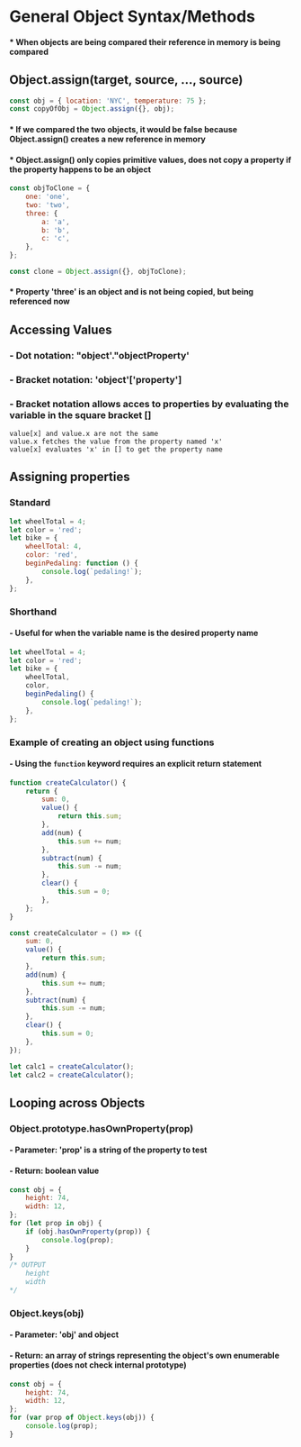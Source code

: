 # General Object Syntax/Methods

#### \* When objects are being compared their reference in memory is being compared

## Object.assign(target, source, ..., source)

```javascript
const obj = { location: 'NYC', temperature: 75 };
const copyOfObj = Object.assign({}, obj);
```

#### \* If we compared the two objects, it would be false because Object.assign() creates a new reference in memory

#### \* Object.assign() only copies primitive values, does not copy a property if the property happens to be an object

```javascript
const objToClone = {
	one: 'one',
	two: 'two',
	three: {
		a: 'a',
		b: 'b',
		c: 'c',
	},
};

const clone = Object.assign({}, objToClone);
```

#### \* Property 'three' is an object and is not being copied, but being referenced now

## Accessing Values

### \- Dot notation: "object'."objectProperty'

### \- Bracket notation: 'object'['property']

### - Bracket notation allows acces to properties by evaluating the variable in the square bracket []

```
value[x] and value.x are not the same
value.x fetches the value from the property named 'x'
value[x] evaluates 'x' in [] to get the property name
```

## Assigning properties

### Standard

```javascript
let wheelTotal = 4;
let color = 'red';
let bike = {
	wheelTotal: 4,
	color: 'red',
	beginPedaling: function () {
		console.log(`pedaling!`);
	},
};
```

### Shorthand

#### - Useful for when the variable name is the desired property name

```javascript
let wheelTotal = 4;
let color = 'red';
let bike = {
	wheelTotal,
	color,
	beginPedaling() {
		console.log(`pedaling!`);
	},
};
```

### Example of creating an object using functions

#### - Using the `function` keyword requires an explicit return statement

```javascript
function createCalculator() {
	return {
		sum: 0,
		value() {
			return this.sum;
		},
		add(num) {
			this.sum += num;
		},
		subtract(num) {
			this.sum -= num;
		},
		clear() {
			this.sum = 0;
		},
	};
}

const createCalculator = () => ({
	sum: 0,
	value() {
		return this.sum;
	},
	add(num) {
		this.sum += num;
	},
	subtract(num) {
		this.sum -= num;
	},
	clear() {
		this.sum = 0;
	},
});

let calc1 = createCalculator();
let calc2 = createCalculator();
```

## Looping across Objects

### Object.prototype.hasOwnProperty(prop)

#### - Parameter: 'prop' is a string of the property to test

#### - Return: boolean value

```javascript
const obj = {
	height: 74,
	width: 12,
};
for (let prop in obj) {
	if (obj.hasOwnProperty(prop)) {
		console.log(prop);
	}
}
/* OUTPUT
	height
	width
*/
```

### Object.keys(obj)

#### - Parameter: 'obj' and object

#### - Return: an array of strings representing the object's own enumerable properties (does not check internal prototype)

```javascript
const obj = {
	height: 74,
	width: 12,
};
for (var prop of Object.keys(obj)) {
	console.log(prop);
}
```
